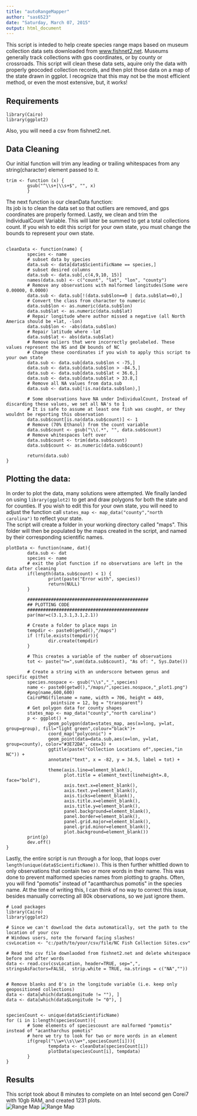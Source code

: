 ```yaml
---
title: "autoRangeMapper"
author: "sas6523"
date: "Saturday, March 07, 2015"
output: html_document
---
```


This script is inteded to help create species range maps based on museum collection data sets downloaded from www.fishnet2.net. Museums generally track collections with gps coordinates, or by county or crossroads. This script will clean these data sets, aquire only the data with properly geocoded collection records, and then plot those data on a map of the state drawn in ggplot. I recognize that this may not be the most efficient method, or even the most extensive, but, it works!  

## Requirements  
```{r echo=TRUE,eval=FALSE}
library(Cairo)
library(ggplot2)
```
Also, you will need a csv from fishnet2.net.  


## Data Cleaning  
Our initial function will trim any leading or trailing whitespaces from any string(character) element passed to it.  
```{r trimfunction, echo=TRUE, eval=FALSE}
trim <- function (x) {
        gsub("^\\s+|\\s+$", "", x)
        }
```

The next function is our cleanData function:  
Its job is to clean the data set so that outliers are removed, and gps coordinates are properly formed. Lastly, we clean and trim the IndividualCount Variable. This will later be summed to get a total collections count. If you wish to edit this script for your own state, you must change the bounds to represent your own state.  

```{r cleanData, echo=TRUE, eval=FALSE}

cleanData <- function(name) {
        species <- name
        # subset data by species
        data.sub <- data[data$ScientificName == species,]
        # subset desired columns
        data.sub <- data.sub[,c(4,9,10, 15)]
        names(data.sub) <- c("count", "lat", "lon", "county")
        # Remove any observations with malformed longitudes(Some were 0.00000, 0.0000)
        data.sub <- data.sub[!(data.sub$lon==0 | data.sub$lat==0),]
        # Convert the class from character to numeric
        data.sub$lon <- as.numeric(data.sub$lon)
        data.sub$lat <- as.numeric(data.sub$lat)
        # Repair longitude where author missed a negative (all North America should be +lat, -lon)
        data.sub$lon <- -abs(data.sub$lon)
        # Repair latitude where -lat
        data.sub$lat <- abs(data.sub$lat)
        # Remove ouliers that were incorrectly geolabeled. These values represent the NS and EW bounds of NC 
        # Change these coordinates if you wish to apply this script to your own state
        data.sub <- data.sub[data.sub$lon < -75,]
        data.sub <- data.sub[data.sub$lon > -84.5,]
        data.sub <- data.sub[data.sub$lat < 36.6,]
        data.sub <- data.sub[data.sub$lat > 33.8,]
        # Remove all NA values from data.sub
        data.sub <- data.sub[!is.na(data.sub$lon),]
        
        # Some observations have NA under IndividualCount, Instead of discarding these values, we set all NA's to 1
        # It is safe to assume at least one fish was caught, or they wouldnt be reporting this observation
        data.sub$count[is.na(data.sub$count)] <- 1
        # Remove (70% Ethanol) from the count variable
        data.sub$count <- gsub("\\(.*", "", data.sub$count)
        # Remove whitespaces left over
        data.sub$count <- trim(data.sub$count)
        data.sub$count <- as.numeric(data.sub$count)
        
        return(data.sub)
}
```


## Plotting the data:  

In order to plot the data, many solutions were attempted. We finally landed on using `library(ggplot2)` to get and draw polygons for both the state and for counties. If you wish to edit this for your own state, you will need to adjust the function call `states_map <- map_data("county","north carolina")` to reflect your state.  
The script will create a folder in your working directory called "maps". This folder will then be populated by the maps created in the script, and named by their corresponding scientific names. 

```{r plotting, echo=TRUE, eval=FALSE}
plotData <- function(name, dat){      
        data.sub <- dat
        species <- name
        # exit the plot function if no observations are left in the data after cleaning
        if(length(data.sub$count) < 1) { 
                print(paste("Error with", species))
                return(NULL)
        }
        
        ##############################################
        ## PLOTTING CODE
        ##############################################
        par(mar=c(3.1,3.1,3.1,2.1))
        
        # Create a folder to place maps in
        tempdir <- paste0(getwd(),"/maps")
        if (!file.exists(tempdir)){
                dir.create(tempdir)                
        }
        
        # This creates a variable of the number of observations
        tot <- paste("n=",sum(data.sub$count), "As of: ", Sys.Date())
        
        # Create a string with an underscore between genus and specific epithet
        species.nospace <- gsub("\\s","_",species)
        name <- paste0(getwd(),"/maps/",species.nospace,"_plot1.png")
        #png(name,600,600)
        CairoPNG(filename = name, width = 706, height = 449,
                 pointsize = 12, bg = "transparent")
        # Get polygon data for county shapes
        states_map <- map_data("county","north carolina")
        p <- ggplot() +  
                geom_polygon(data=states_map, aes(x=long, y=lat, group=group), fill="light green",colour="black")+
                coord_map("polyconic") +    
                geom_point(data=data.sub,aes(x=lon, y=lat, group=county), color="#3E72DA", cex=3) + 
                ggtitle(paste("Collection Locations of",species,"in NC")) +
                annotate("text", x = -82, y = 34.5, label = tot) +
                
                theme(axis.line=element_blank(),
                      plot.title = element_text(lineheight=.8, face="bold"),
                      axis.text.x=element_blank(),
                      axis.text.y=element_blank(),
                      axis.ticks=element_blank(),
                      axis.title.x=element_blank(),
                      axis.title.y=element_blank(),
                      panel.background=element_blank(),
                      panel.border=element_blank(),
                      panel.grid.major=element_blank(),
                      panel.grid.minor=element_blank(),
                      plot.background=element_blank())
        print(p)
        dev.off()
}

```

Lastly, the entire script is run through a for loop, that loops over `length(unique(data$ScientificName))`. This is then further whittled down to only observations that contain two or more words in their name. This was done to prevent malformed species names from plotting to graphs. Often, you will find "pomotis" instead of "acantharchus pomotis" in the species name. At the time of writing this, I can think of no way to correct this issue, besides manually correcting all 80k observations, so we just ignore them.   

```{r echo=TRUE,eval=FALSE}
# Load packages
library(Cairo)
library(ggplot2)

# Since we can't download the data automatically, set the path to the location of your csv
# Windows users, note the forward facing slashes! 
csvLocation <- "c:/path/to/your/csv/file/NC Fish Collection Sites.csv"

# Read the csv file downlaoded from fishnet2.net and delete whitespace before and after words
data <- read.csv(csvLocation, header=TRUE, sep=",", stringsAsFactors=FALSE,  strip.white = TRUE, na.strings = c("NA",""))


# Remove blanks and 0's in the longitude variable (i.e. keep only geopositioned collections)
data <- data[which(data$Longitude != ""), ]
data <- data[which(data$Longitude != "0"), ]


speciesCount <- unique(data$ScientificName)
for (i in 1:length(speciesCount)){
        # Some elements of speciescount are malformed "pomotis" instead of "acantharchus pomotis"
        # here we try to look for two or more words in an element
        if(grepl("\\w+\\s\\w+",speciesCount[i])){  
                tempdata <- cleanData(speciesCount[i])
                plotData(speciesCount[i], tempdata)
        }
}

```


## Results  
This script took about 8 minutes to complete on an Intel second gen Corei7 with 10gb RAM, and created 1231 plots.  
![Range Map](Aphredoderus_sayanus_plot1.png)
![Range Map](Etheostoma_brevispinum_plot1.png)
